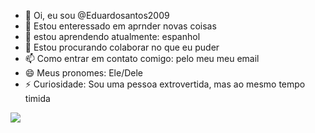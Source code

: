 - 👋 Oi, eu sou @Eduardosantos2009
- 👀 Estou enteressado em aprnder novas coisas
- 🌱 estou aprendendo atualmente: espanhol 
- 💞️ Estou procurando colaborar no que eu puder
- 📫 Como entrar em contato comigo: pelo meu meu email
- 😄 Meus pronomes: Ele/Dele 
- ⚡ Curiosidade: Sou uma pessoa extrovertida, mas ao mesmo tempo timida

![](https://media1.tenor.com/m/Pi6h3hHEDxwAAAAC/rebelde-rbd.gif)
